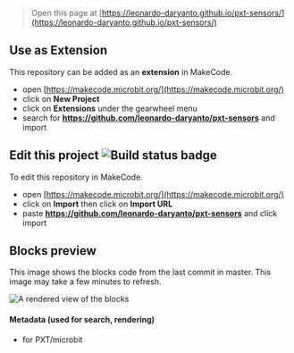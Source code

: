 
> Open this page at [https://leonardo-daryanto.github.io/pxt-sensors/](https://leonardo-daryanto.github.io/pxt-sensors/)

## Use as Extension

This repository can be added as an **extension** in MakeCode.

* open [https://makecode.microbit.org/](https://makecode.microbit.org/)
* click on **New Project**
* click on **Extensions** under the gearwheel menu
* search for **https://github.com/leonardo-daryanto/pxt-sensors** and import

## Edit this project ![Build status badge](https://github.com/leonardo-daryanto/pxt-sensors/workflows/MakeCode/badge.svg)

To edit this repository in MakeCode.

* open [https://makecode.microbit.org/](https://makecode.microbit.org/)
* click on **Import** then click on **Import URL**
* paste **https://github.com/leonardo-daryanto/pxt-sensors** and click import

## Blocks preview

This image shows the blocks code from the last commit in master.
This image may take a few minutes to refresh.

![A rendered view of the blocks](https://github.com/leonardo-daryanto/pxt-sensors/raw/master/.github/makecode/blocks.png)

#### Metadata (used for search, rendering)

* for PXT/microbit
<script src="https://makecode.com/gh-pages-embed.js"></script><script>makeCodeRender("{{ site.makecode.home_url }}", "{{ site.github.owner_name }}/{{ site.github.repository_name }}");</script>

